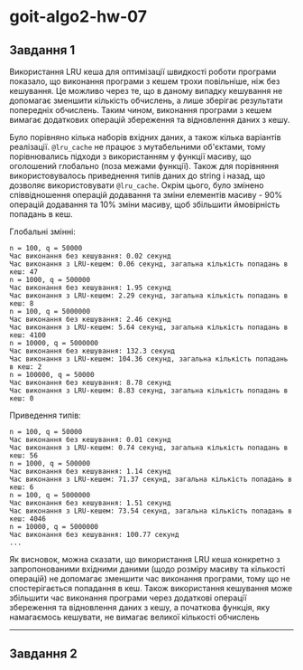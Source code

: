 # goit-algo2-hw-07

## Завдання 1

Використання LRU кеша для оптимізації швидкості роботи програми показало, що виконання програми з кешем трохи повільніше, ніж без кешування. Це можливо через те, що в даному випадку кешування не допомагає зменшити кількість обчислень, а лише зберігає результати попередніх обчислень. Таким чином, виконання програми з кешем вимагає додаткових операцій збереження та відновлення даних з кешу.

Було порівняно кілька наборів вхідних даних, а також кілька варіантів реалізації.
`@lru_cache` не працює з мутабельними об'єктами, тому порівнювались підходи з використанням у функції масиву, що оголошений глобально (поза межами функції). Також для порівняння використовувалось приведнення типів даних до string і назад, що дозволяє використовувати `@lru_cache`.
Окрім цього, було змінено співвідношення операцій додавання та зміни елементів масиву - 90% операцій додавання та 10% зміни масиву, щоб збільшити ймовірність попадань в кеш.

Глобальні змінні:

```
n = 100, q = 50000
Час виконання без кешування: 0.02 секунд
Час виконання з LRU-кешем: 0.06 секунд, загальна кількість попадань в кеш: 47
n = 1000, q = 500000
Час виконання без кешування: 1.95 секунд
Час виконання з LRU-кешем: 2.29 секунд, загальна кількість попадань в кеш: 8
n = 100, q = 5000000
Час виконання без кешування: 2.46 секунд
Час виконання з LRU-кешем: 5.64 секунд, загальна кількість попадань в кеш: 4100
n = 10000, q = 5000000
Час виконання без кешування: 132.3 секунд
Час виконання з LRU-кешем: 104.36 секунд, загальна кількість попадань в кеш: 2
n = 100000, q = 50000
Час виконання без кешування: 8.78 секунд
Час виконання з LRU-кешем: 8.83 секунд, загальна кількість попадань в кеш: 0
```

Приведення типів:

```
n = 100, q = 50000
Час виконання без кешування: 0.01 секунд
Час виконання з LRU-кешем: 0.74 секунд, загальна кількість попадань в кеш: 56
n = 1000, q = 500000
Час виконання без кешування: 1.14 секунд
Час виконання з LRU-кешем: 71.37 секунд, загальна кількість попадань в кеш: 6
n = 100, q = 5000000
Час виконання без кешування: 1.51 секунд
Час виконання з LRU-кешем: 73.54 секунд, загальна кількість попадань в кеш: 4046
n = 10000, q = 5000000
Час виконання без кешування: 100.77 секунд
...
```

Як висновок, можна сказати, що використання LRU кеша конкретно з запропонованими вхідними даними (щодо розміру масиву та кількості операцій) не допомагає зменшити час виконання програми, тому що не спостерігається попадання в кеш. Також використання кешування може збільшити час виконання програми через додаткові операції збереження та відновлення даних з кешу, а початкова функція, яку намагаємось кешувати, не вимагає великої кількості обчислень

---

## Завдання 2
